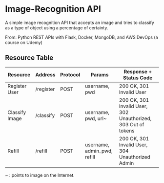 # Image-Recognition API

A simple image recognition API that accepts an image and tries to classify as a type of object using a percentage of certainty.

From: Python REST APIs with Flask, Docker, MongoDB, and AWS DevOps (a course on Udemy)

## Resource Table

| Resource          | Address   | Protocol | Params                       | Response + Status Code                                        |
|-------------------|-----------|----------|------------------------------|---------------------------------------------------------------|
| Register User     | /register | POST     | username, pwd                | 200 OK, 301 Invalid User                                      |
| Classify Image    | /classify | POST     | username, pwd, url~          | 200 OK, 301 Invalid User, 302 Unauthorized, 303 Out of tokens |
| Refill            | /refill   | POST     | username, admin_pwd, refill  | 200 OK, 301 Invalid User, 304 Unauthorized Admin              |

~ : points to image on the Internet.